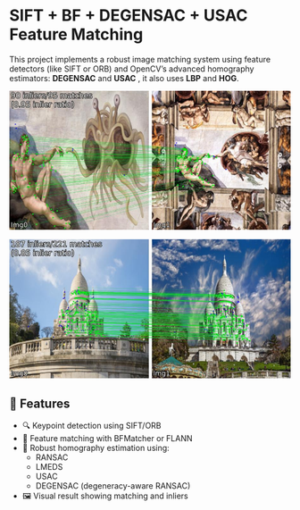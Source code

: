 # SIFT + BF + DEGENSAC + USAC Feature Matching

This project implements a robust image matching system using feature detectors (like SIFT or ORB) and OpenCV’s advanced homography estimators: **DEGENSAC** and **USAC** , it also uses **LBP** and **HOG**.

![demo_images](results/output_1_matches.jpg)

![demo_images](results/output_3_matches.jpg)

## 📌 Features

- 🔍 Keypoint detection using SIFT/ORB
- 🧮 Feature matching with BFMatcher or FLANN
- 🧠 Robust homography estimation using:
  - RANSAC
  - LMEDS
  - USAC
  - DEGENSAC (degeneracy-aware RANSAC)
- 🖼️ Visual result showing matching and inliers


